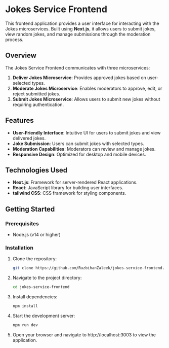 # Jokes Service Frontend

This frontend application provides a user interface for interacting with the Jokes microservices. Built using **Next.js**, it allows users to submit jokes, view random jokes, and manage submissions through the moderation process.

## Overview

The Jokes Service Frontend communicates with three microservices:

1. **Deliver Jokes Microservice**: Provides approved jokes based on user-selected types.
2. **Moderate Jokes Microservice**: Enables moderators to approve, edit, or reject submitted jokes.
3. **Submit Jokes Microservice**: Allows users to submit new jokes without requiring authentication.

## Features

- **User-Friendly Interface**: Intuitive UI for users to submit jokes and view delivered jokes.
- **Joke Submission**: Users can submit jokes with selected types.
- **Moderation Capabilities**: Moderators can review and manage jokes.
- **Responsive Design**: Optimized for desktop and mobile devices.

## Technologies Used

- **Next.js**: Framework for server-rendered React applications.
- **React**: JavaScript library for building user interfaces.
- **tailwind CSS**: CSS framework for styling components.

## Getting Started

### Prerequisites

- Node.js (v14 or higher)

### Installation

1. Clone the repository:
   ```bash
   git clone https://github.com/RuzbihanZaleek/jokes-service-frontend.git
   ```
2. Navigate to the project directory:
   ```bash
   cd jokes-service-frontend
   ```
4. Install dependencies:
   ```bash
   npm install
   ```
6. Start the development server:
   ```bash
   npm run dev
   ```
7. Open your browser and navigate to http://localhost:3003 to view the application.
   
